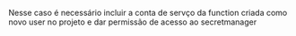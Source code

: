Nesse caso é necessário incluir a conta de servço da function criada como novo user no projeto e dar permissão de acesso ao secretmanager



